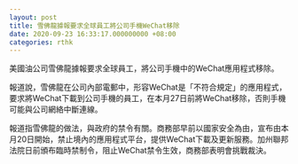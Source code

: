 ```yaml
---
layout: post
title: 雪佛龍據報要求全球員工將公司手機WeChat移除
date: 2020-09-23 16:33:17.000000000 +08:00
categories: rthk
---
```


美國油公司雪佛龍據報要求全球員工，將公司手機中的WeChat應用程式移除。

報道說，雪佛龍在公司內部電郵中，形容WeChat是「不符合規定」的應用程式，要求將WeChat下載到公司手機的員工，在本月27日前將WeChat移除，否則手機可能與公司網絡中斷連線。

報道指雪佛龍的做法，與政府的禁令有關。商務部早前以國家安全為由，宣布由本月20日開始，禁止境內的應用程式平台，提供WeChat下載及更新服務。加州聯邦法院日前頒布臨時禁制令，阻止WeChat禁令生效，商務部表明會挑戰裁決。

